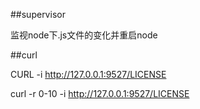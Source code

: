 ##supervisor

监视node下.js文件的变化并重启node

##curl

CURL -i http://127.0.0.1:9527/LICENSE

curl -r 0-10 -i http://127.0.0.1:9527/LICENSE

